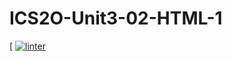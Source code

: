 # ICS2O-Unit3-02-HTML-1

[ [![linter](https://github.com/<OWNER>/<REPOSITORY>/workflows/linter/badge.svg)](https://github.com/marketplace/actions/super-linter)
